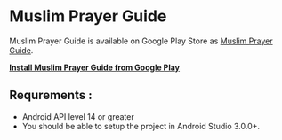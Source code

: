 Muslim Prayer Guide
===================

Muslim Prayer Guide is available on Google Play Store as [Muslim Prayer Guide](https://play.google.com/store/apps/details?id=com.ticonsys.prayerguide).

**[Install Muslim Prayer Guide from Google Play](https://play.google.com/store/apps/details?id=com.ticonsys.prayerguide)**

Requrements :
------------

 - Android API level 14 or greater
 - You should be able to setup the project in Android Studio 3.0.0+.
